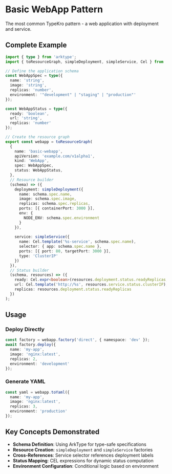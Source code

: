 # Basic WebApp Pattern

The most common TypeKro pattern - a web application with deployment and service.

## Complete Example

```typescript
import { type } from 'arktype';
import { toResourceGraph, simpleDeployment, simpleService, Cel } from 'typekro';

// Define the application schema
const WebAppSpec = type({
  name: 'string',
  image: 'string',
  replicas: 'number',
  environment: '"development" | "staging" | "production"'
});

const WebAppStatus = type({
  ready: 'boolean',
  url: 'string',
  replicas: 'number'
});

// Create the resource graph
export const webapp = toResourceGraph(
  {
    name: 'basic-webapp',
    apiVersion: 'example.com/v1alpha1',
    kind: 'WebApp',
    spec: WebAppSpec,
    status: WebAppStatus,
  },
  // Resource builder
  (schema) => ({
    deployment: simpleDeployment({
      name: schema.spec.name,
      image: schema.spec.image,
      replicas: schema.spec.replicas,
      ports: [{ containerPort: 3000 }],
      env: {
        NODE_ENV: schema.spec.environment
      }
    }),
    
    service: simpleService({
      name: Cel.template('%s-service', schema.spec.name),
      selector: { app: schema.spec.name },
      ports: [{ port: 80, targetPort: 3000 }],
      type: 'ClusterIP'
    })
  }),
  // Status builder
  (schema, resources) => ({
    ready: Cel.expr<boolean>(resources.deployment.status.readyReplicas, ' >= ', schema.spec.replicas),
    url: Cel.template('http://%s', resources.service.status.clusterIP),
    replicas: resources.deployment.status.readyReplicas
  })
);
```

## Usage

### Deploy Directly
```typescript
const factory = webapp.factory('direct', { namespace: 'dev' });
await factory.deploy({
  name: 'my-app',
  image: 'nginx:latest', 
  replicas: 2,
  environment: 'development'
});
```

### Generate YAML
```typescript
const yaml = webapp.toYaml({
  name: 'my-app',
  image: 'nginx:latest',
  replicas: 3,
  environment: 'production'
});
```

## Key Concepts Demonstrated

- **Schema Definition**: Using ArkType for type-safe specifications
- **Resource Creation**: `simpleDeployment` and `simpleService` factories
- **Cross-References**: Service selector references deployment labels
- **Status Mapping**: CEL expressions for dynamic status computation
- **Environment Configuration**: Conditional logic based on environment